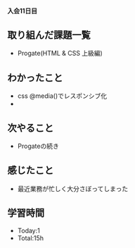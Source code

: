 #### 入会11日目
## 取り組んだ課題一覧
- Progate(HTML & CSS 上級編)
## わかったこと
- css @media()でレスポンシブ化
- 
## 次やること
- Progateの続き
## 感じたこと
- 最近業務が忙しく大分さぼってしまった
## 学習時間
- Today:1
- Total:15h
